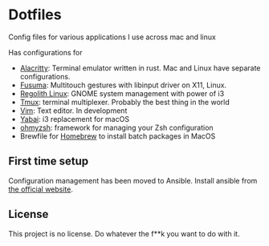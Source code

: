 # Dotfiles

Config files for various applications I use across mac and linux

Has configurations for

* [Alacritty](https://github.com/jwilm/alacritty): Terminal emulator written in rust. Mac and Linux have separate configurations.
* [Fusuma](https://github.com/iberianpig/fusuma): Multitouch gestures with libinput driver on X11, Linux.
* [Regolith Linux](https://regolith-linux.org): GNOME system management with power of i3
* [Tmux](https://github.com/tmux/tmux): terminal multiplexer. Probably the best thing in the world
* [Vim](https://github.com/vim): Text editor. In development
* [Yabai](https://github.com/koekeishiya/yabai): i3 replacement for macOS
* [ohmyzsh](https://ohmyz.sh/): framework for managing your Zsh configuration
* Brewfile for [Homebrew](https://brew.sh) to install batch packages in MacOS

## First time setup

Configuration management has been moved to Ansible. Install ansible from [the official website](https://docs.ansible.com/ansible/latest/installation_guide/intro_installation.html).

## License

This project is no license. Do whatever the f**k you want to do with it.

